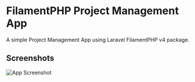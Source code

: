 # FilamentPHP Project Management App

A simple Project Management App using Laravel FilamentPHP v4 package.

## Screenshots


![App Screenshot]((https://github.com/CodeNemesis27/project-management-app/blob/main/screenshots/Login%20page.png)raw=true)

